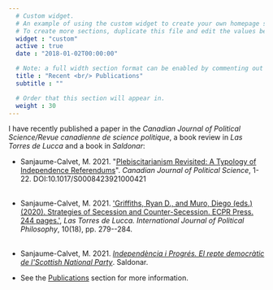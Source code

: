 ```yaml
---
  # Custom widget.
  # An example of using the custom widget to create your own homepage section.
  # To create more sections, duplicate this file and edit the values below as desired.
  widget : "custom"
  active : true
  date : "2018-01-02T00:00:00"

  # Note: a full width section format can be enabled by commenting out the `title` and `subtitle` with a `#`.
  title : "Recent <br/> Publications"
  subtitle : ""

  # Order that this section will appear in.
  weight : 30
---
```


I have recently published a paper in the *Canadian Journal of Political Science/Revue canadienne de science politique*, a book review in *Las Torres de Lucca* and a book in *Saldonar*: 


* Sanjaume-Calvet, M. 2021. "[Plebiscitarianism Revisited: A Typology of Independence Referendums](https://www.google.com/url?q=https%3A%2F%2Fwww.cambridge.org%2Fcore%2Fjournals%2Fcanadian-journal-of-political-science-revue-canadienne-de-science-politique%2Farticle%2Fplebiscitarianism-revisited-a-typology-of-independence-referendums%2F685CF6CC6ADF1D6AF10D07C808960449&sa=D&sntz=1&usg=AFQjCNGrOs5iOmWDTpwflHznnXNpcFHYsg)". *Canadian Journal of Political Science*, 1-22. DOI:10.1017/S0008423921000421<br/><br/> 

* Sanjaume-Calvet, M. 2021.  ['Griffiths, Ryan D., and Muro, Diego (eds.) (2020). Strategies of Secession and Counter-Secession. ECPR Press. 244 pages.'](http://www.google.com/url?q=http%3A%2F%2Fwww.lastorresdelucca.org%2Findex.php%2Fojs%2Farticle%2Fview%2F478&sa=D&sntz=1&usg=AFQjCNHjcrR321a5aTiRwb6QPFNDK0IxEA), *Las Torres de Lucca. International Journal of Political Philosophy*, 10(18), pp. 279--284.<br/><br/>

* Sanjaume-Calvet, M. 2021. [*Independència i Progrés. El repte democràtic de l'Scottish National Party*](https://www.google.com/url?q=https%3A%2F%2Fwww.saldonar.com%2Fllibre%2Findependencia-i-progres&sa=D&sntz=1&usg=AFQjCNH0ct8Ra1EOwJefmP8wSeeyKgcBZw). Saldonar.

* See the [Publications](/Publications/) section for more information.
